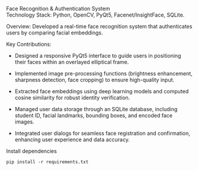 Face Recognition & Authentication System<br>
Technology Stack: Python, OpenCV, PyQt5, Facenet/InsightFace, SQLite.<br>

Overview: Developed a real-time face recognition system that authenticates users by comparing facial embeddings.<br>

Key Contributions:<br>

  - Designed a responsive PyQt5 interface to guide users in positioning their faces within an overlayed elliptical frame.<br>
  
  - Implemented image pre-processing functions (brightness enhancement, sharpness detection, face cropping) to ensure high-quality input.<br>
  
  - Extracted face embeddings using deep learning models and computed cosine similarity for robust identity verification.<br>
  
  - Managed user data storage through an SQLite database, including student ID, facial landmarks, bounding boxes, and encoded face images.<br>
  
  - Integrated user dialogs for seamless face registration and confirmation, enhancing user experience and data accuracy.<br>

Install dependencies<br>
```
pip install -r requirements.txt
```
